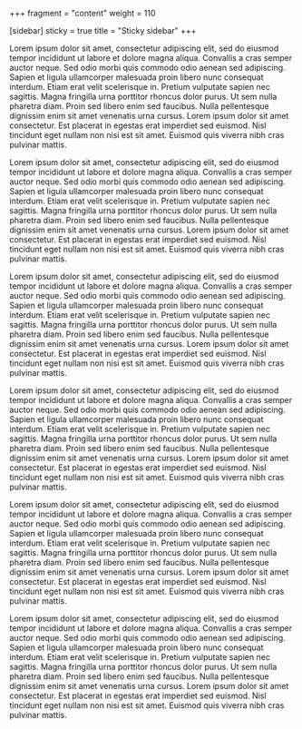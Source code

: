 +++
fragment = "content"
weight = 110

[sidebar]
  sticky = true
  title = "Sticky sidebar"
+++

Lorem ipsum dolor sit amet, consectetur adipiscing elit, sed do eiusmod tempor incididunt ut labore et dolore magna aliqua. Convallis a cras semper auctor neque. Sed odio morbi quis commodo odio aenean sed adipiscing. Sapien et ligula ullamcorper malesuada proin libero nunc consequat interdum. Etiam erat velit scelerisque in. Pretium vulputate sapien nec sagittis. Magna fringilla urna porttitor rhoncus dolor purus. Ut sem nulla pharetra diam. Proin sed libero enim sed faucibus. Nulla pellentesque dignissim enim sit amet venenatis urna cursus. Lorem ipsum dolor sit amet consectetur. Est placerat in egestas erat imperdiet sed euismod. Nisl tincidunt eget nullam non nisi est sit amet. Euismod quis viverra nibh cras pulvinar mattis.

Lorem ipsum dolor sit amet, consectetur adipiscing elit, sed do eiusmod tempor incididunt ut labore et dolore magna aliqua. Convallis a cras semper auctor neque. Sed odio morbi quis commodo odio aenean sed adipiscing. Sapien et ligula ullamcorper malesuada proin libero nunc consequat interdum. Etiam erat velit scelerisque in. Pretium vulputate sapien nec sagittis. Magna fringilla urna porttitor rhoncus dolor purus. Ut sem nulla pharetra diam. Proin sed libero enim sed faucibus. Nulla pellentesque dignissim enim sit amet venenatis urna cursus. Lorem ipsum dolor sit amet consectetur. Est placerat in egestas erat imperdiet sed euismod. Nisl tincidunt eget nullam non nisi est sit amet. Euismod quis viverra nibh cras pulvinar mattis.

Lorem ipsum dolor sit amet, consectetur adipiscing elit, sed do eiusmod tempor incididunt ut labore et dolore magna aliqua. Convallis a cras semper auctor neque. Sed odio morbi quis commodo odio aenean sed adipiscing. Sapien et ligula ullamcorper malesuada proin libero nunc consequat interdum. Etiam erat velit scelerisque in. Pretium vulputate sapien nec sagittis. Magna fringilla urna porttitor rhoncus dolor purus. Ut sem nulla pharetra diam. Proin sed libero enim sed faucibus. Nulla pellentesque dignissim enim sit amet venenatis urna cursus. Lorem ipsum dolor sit amet consectetur. Est placerat in egestas erat imperdiet sed euismod. Nisl tincidunt eget nullam non nisi est sit amet. Euismod quis viverra nibh cras pulvinar mattis.

Lorem ipsum dolor sit amet, consectetur adipiscing elit, sed do eiusmod tempor incididunt ut labore et dolore magna aliqua. Convallis a cras semper auctor neque. Sed odio morbi quis commodo odio aenean sed adipiscing. Sapien et ligula ullamcorper malesuada proin libero nunc consequat interdum. Etiam erat velit scelerisque in. Pretium vulputate sapien nec sagittis. Magna fringilla urna porttitor rhoncus dolor purus. Ut sem nulla pharetra diam. Proin sed libero enim sed faucibus. Nulla pellentesque dignissim enim sit amet venenatis urna cursus. Lorem ipsum dolor sit amet consectetur. Est placerat in egestas erat imperdiet sed euismod. Nisl tincidunt eget nullam non nisi est sit amet. Euismod quis viverra nibh cras pulvinar mattis.

Lorem ipsum dolor sit amet, consectetur adipiscing elit, sed do eiusmod tempor incididunt ut labore et dolore magna aliqua. Convallis a cras semper auctor neque. Sed odio morbi quis commodo odio aenean sed adipiscing. Sapien et ligula ullamcorper malesuada proin libero nunc consequat interdum. Etiam erat velit scelerisque in. Pretium vulputate sapien nec sagittis. Magna fringilla urna porttitor rhoncus dolor purus. Ut sem nulla pharetra diam. Proin sed libero enim sed faucibus. Nulla pellentesque dignissim enim sit amet venenatis urna cursus. Lorem ipsum dolor sit amet consectetur. Est placerat in egestas erat imperdiet sed euismod. Nisl tincidunt eget nullam non nisi est sit amet. Euismod quis viverra nibh cras pulvinar mattis.

Lorem ipsum dolor sit amet, consectetur adipiscing elit, sed do eiusmod tempor incididunt ut labore et dolore magna aliqua. Convallis a cras semper auctor neque. Sed odio morbi quis commodo odio aenean sed adipiscing. Sapien et ligula ullamcorper malesuada proin libero nunc consequat interdum. Etiam erat velit scelerisque in. Pretium vulputate sapien nec sagittis. Magna fringilla urna porttitor rhoncus dolor purus. Ut sem nulla pharetra diam. Proin sed libero enim sed faucibus. Nulla pellentesque dignissim enim sit amet venenatis urna cursus. Lorem ipsum dolor sit amet consectetur. Est placerat in egestas erat imperdiet sed euismod. Nisl tincidunt eget nullam non nisi est sit amet. Euismod quis viverra nibh cras pulvinar mattis.
